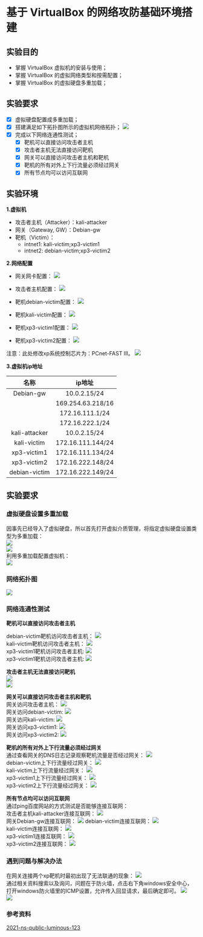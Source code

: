 # 基于 VirtualBox 的网络攻防基础环境搭建

## 实验目的

- 掌握 VirtualBox 虚拟机的安装与使用；
- 掌握 VirtualBox 的虚拟网络类型和按需配置；
- 掌握 VirtualBox 的虚拟硬盘多重加载；

## 实验要求
- [x] 虚拟硬盘配置成多重加载；
- [x] 搭建满足如下拓扑图所示的虚拟机网络拓扑；
![](img/example.jpg)
- [x] 完成以下网络连通性测试；
    - [x] 靶机可以直接访问攻击者主机
    - [x] 攻击者主机无法直接访问靶机
    - [x] 网关可以直接访问攻击者主机和靶机
    - [x] 靶机的所有对外上下行流量必须经过网关
    - [x] 所有节点均可以访问互联网

## 实验环境
**1.虚拟机**
- 攻击者主机（Attacker）：kali-attacker
- 网关（Gateway, GW）：Debian-gw
- 靶机（Victim）：
    - intnet1:
    kali-victim;xp3-victim1
    - intnet2:
    debian-victim;xp3-victim2

**2.网络配置**

* 网关网卡配置：
![](img/debian-gw-net.png)<br/>

* 攻击者主机配置：
![](img/kali-attacker-net.png)<br/>

* 靶机debian-victim配置：
![](img/debian-victim-net.png)<br/>

* 靶机kali-victim配置：
![](img/kali-victim-net.png)<br/>

* 靶机xp3-victim1配置：
![](img/xp-victim1-net.png)<br/>

* 靶机xp3-victim2配置：
![](img/xp-victim2-net.png)<br/>

注意：此处修改xp系统控制芯片为：PCnet-FAST III。
![](img/change.png)<br/>

**3.虚拟机ip地址**

|      名称      |       ip地址       |
| :------------: | :---------------: |
|   Debian-gw    |   10.0.2.15/24    |
|                | 169.254.63.218/16 |
|                |  172.16.111.1/24  |
|                |  172.16.222.1/24  |
| kali-attacker  |   10.0.2.15/24    |
|  kali-victim   | 172.16.111.144/24 |
|  xp3-victim1   | 172.16.111.134/24 |
|  xp3-victim2   | 172.16.222.148/24 |
| debian-victim  | 172.16.222.149/24 |

## 实验要求
### 虚拟硬盘设置多重加载
因事先已经导入了虚拟硬盘，所以首先打开虚拟介质管理，将指定虚拟硬盘设置类型为多重加载：<br/>
![](img/multiple-loading2.jpg)<br/>
![](img/multiple-loading3.png)<br/>
利用多重加载配置虚拟机：<br/>
![](img/mutiple-set.jpg)<br/>

### 网络拓扑图
![](img/picture.png)<br/>

### 网络连通性测试

**靶机可以直接访问攻击者主机**<br/>

debian-victim靶机访问攻击者主机：
![](img/debianvic-ping-attacker.png)<br/>
kali-victim靶机访问攻击者主机：
![](img/kalivic-ping-attacker.png)<br/>
xp3-victim1靶机访问攻击者主机:
![](img/xp1-ping-attacker.png)<br/>
xp3-victim1靶机访问攻击者主机:
![](img/xp2-ping-attacker.png)<br/>

**攻击者主机无法直接访问靶机**<br/>
![](img/kaliattacker-ping-target.png)<br/>
![](img/kaliattacker-ping-target2.png)<br/>

**网关可以直接访问攻击者主机和靶机**<br/>
网关访问攻击者主机：
![](img/gw-ping-attacker.png)<br/>
网关访问debian-victim:
![](img/gw-ping-debianvic.png)<br/>
网关访问kali-victim:
![](img/gw-ping-kalivic.png)<br/>
网关访问xp3-victim1:
![](img/gw-ping-xp1.png)<br/>
网关访问xp3-victim2:
![](img/gw-ping-xp2.png)<br/>

**靶机的所有对外上下行流量必须经过网关**<br/>
通过查看网关的DNS日志记录观察靶机流量是否经过网关：
![](img/gw-taillog.png)<br/>
debian-victim上下行流量经过网关：
![](img/debianvic-flow.png)<br/>
kali-victim上下行流量经过网关：
![](img/kalivic-flow.png)<br/>
xp3-victim1上下行流量经过网关：
![](img/xp1-flow.png)<br/>
xp3-victim2上下行流量经过网关：
![](img/xp2-flow.png)<br/>

**所有节点均可以访问互联网**<br/>
通过ping百度网站的方式测试是否能够连接互联网：<br/>
攻击者主机kali-attacker连接互联网：
![](img/online-kaliattacker.png)<br/>
网关Debian-gw连接互联网：
![](img/online-gw.png)
debian-victim连接互联网：
![](img/online-debianvic.png)<br/>
kali-victim连接互联网：
![](img/online-kalivic.png)<br/>
xp3-victim1连接互联网：
![](img/online-xp1.png)<br/>
xp3-victim2连接互联网：
![](img/online-xp2.png)<br/>


### 遇到问题与解决办法
在网关连接两个xp靶机时最初出现了无法联通的现象：
![](img/gw-ping-xp-problem1.png)<br/>
通过相关资料搜索以及询问，问题在于防火墙，点击右下角windows安全中心，打开windows防火墙里的ICMP设置，允许传入回显请求，最后确定即可。
![](img/gw-ping-xp-solve1.png)<br/>
![](img/gw-ping-xp-solve2.png)<br/>

### 参考资料

[2021-ns-public-luminous-123](https://github.com/CUCCS/2021-ns-public-luminous-123/blob/chap0x01/chap0x01/Chap0x01%E5%AE%9E%E9%AA%8C%E6%8A%A5%E5%91%8A.md)<br/>